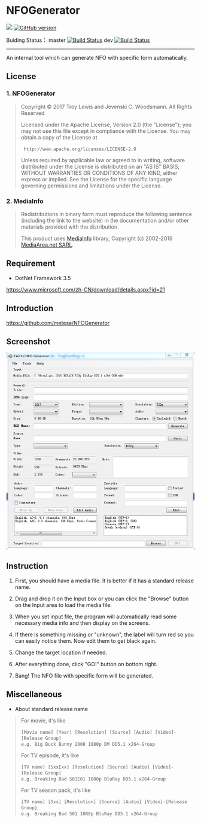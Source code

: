 # NFOGenerator
[![](https://img.shields.io/badge/TAiCHi-encoding-brightgreen.svg?style=flat)](https://github.com/metesa/NFOGenerator)
[![GitHub version](https://badge.fury.io/gh/metesa%2FNFOGenerator.svg)](https://badge.fury.io/gh/metesa%2FNFOGenerator)

Buiding Status：   master [![Build Status](https://travis-ci.org/metesa/NFOGenerator.svg?branch=master)](https://travis-ci.org/metesa/NFOGenerator)
dev [![Build Status](https://travis-ci.org/metesa/NFOGenerator.svg?branch=dev)](https://travis-ci.org/metesa/NFOGenerator)

---
An internal tool which can generate NFO with specific form automatically.

## License

### 1. NFOGenerator

>  Copyright © 2017 Troy Lewis and Jevenski C. Woodsmann. All Rights Reserved
>
>  Licensed under the Apache License, Version 2.0 (the "License");
>  you may not use this file except in compliance with the License.
>  You may obtain a copy of the License at
>
>      http://www.apache.org/licenses/LICENSE-2.0
>
>  Unless required by applicable law or agreed to in writing, software
>  distributed under the License is distributed on an "AS IS" BASIS,
>  WITHOUT WARRANTIES OR CONDITIONS OF ANY KIND, either express or implied.
>  See the License for the specific language governing permissions and
>  limitations under the License.

### 2. MediaInfo
> Redistributions in binary form must reproduce the following sentence (including the link to the website) in the documentation and/or other materials provided with the distribution.
> 
> This product uses [MediaInfo](http://mediaarea.net/MediaInfo) library, Copyright (c) 2002-2016 [MediaArea.net SARL](mailto:Info@MediaArea.net).

## Requirement

* DotNet Framework 3.5

<https://www.microsoft.com/zh-CN/download/details.aspx?id=21>

## Introduction

<https://github.com/metesa/NFOGenerator>

## Screenshot

![screens](./Screenshots/Screenshot_v2.png)

## Instruction

1. First, you should have a media file. It is better if it has a standard release name.

2. Drag and drop it on the Input box or you can click the "Browse" button on the Input area to load the media file.

3. When you set input file, the program will automatically read some necessary media info and then display on the screens.

4. If there is something missing or "unknown", the label will turn red so you can easily notice them. Now edit them to get black again.

5. Change the target location if needed.

6. After everything done, click "GO!" button on bottom right.

7. Bang! The NFO file with specific form will be generated.

## Miscellaneous

* About standard release name

> For movie, it's like
> 
>     [Movie name] [Year] [Resolution] [Source] [Audio] [Video]-[Release Group]
>     e.g. Big Buck Bunny 2008 1080p DM DD5.1 x264-Group
>     
> For TV episode, it's like
> 
>     [TV name] [SxxExx] [Resolution] [Source] [Audio] [Video]-[Release Group]
>     e.g. Breaking Bad S01E01 1080p BluRay DD5.1 x264-Group
>     
> For TV season pack, it's like
> 
>     [TV name] [Sxx] [Resolution] [Source] [Audio] [Video]-[Release Group]
>     e.g. Breaking Bad S01 1080p BluRay DD5.1 x264-Group
